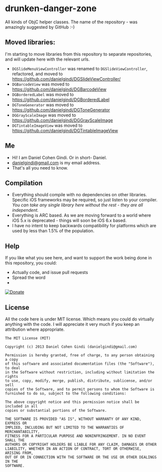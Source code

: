 drunken-danger-zone
===================

All kinds of ObjC helper classes. The name of the repository - was amazingly suggested by GitHub :-)

## Moved libraries:

I'm starting to move libraries from this repository to separate repositories, and will update here with the relevant urls.

* `DGSlideMenuViewController` was renamed to `DGSlideViewController`, refactored, and moved to https://github.com/danielgindi/DGSlideViewController/
* `DGBarcodeView` was moved to https://github.com/danielgindi/DGBarcodeView
* `DGBorderedLabel` was moved to https://github.com/danielgindi/DGBorderedLabel
* `DGToneGenerator` was moved to https://github.com/danielgindi/DGToneGenerator
* `DGGrayScaleImage` was moved to https://github.com/danielgindi/DGGrayScaleImage
* `DGTintableImageView` was moved to https://github.com/danielgindi/DGTintableImageView

## Me
* Hi! I am Daniel Cohen Gindi. Or in short- Daniel.
* danielgindi@gmail.com is my email address.
* That's all you need to know.

## Compilation
* Everything should compile with no dependencies on other libraries. Specific iOS frameworks may be required, so just listen to your compiler. *You can take any single library here without the rest - they are all independent.*
* Everything is ARC based. As we are moving forward to a world where iOS 5.x is deprecated - things will soon be iOS 6.x based. 
* I have no intent to keep backwards compatibility for platforms which are used by less than 1.5% of the population.

## Help

If you like what you see here, and want to support the work being done in this repository, you could:
* Actually code, and issue pull requests
* Spread the word
* 
[![Donate](https://www.paypalobjects.com/en_US/i/btn/btn_donate_LG.gif)](https://www.paypal.com/cgi-bin/webscr?cmd=_s-xclick&hosted_button_id=CHRDHZE79YTMQ)

## License

All the code here is under MIT license. Which means you could do virtually anything with the code.
I will appreciate it very much if you keep an attribution where appropriate.

    The MIT License (MIT)
    
    Copyright (c) 2013 Daniel Cohen Gindi (danielgindi@gmail.com)
    
    Permission is hereby granted, free of charge, to any person obtaining a copy
    of this software and associated documentation files (the "Software"), to deal
    in the Software without restriction, including without limitation the rights
    to use, copy, modify, merge, publish, distribute, sublicense, and/or sell
    copies of the Software, and to permit persons to whom the Software is
    furnished to do so, subject to the following conditions:
    
    The above copyright notice and this permission notice shall be included in all
    copies or substantial portions of the Software.
    
    THE SOFTWARE IS PROVIDED "AS IS", WITHOUT WARRANTY OF ANY KIND, EXPRESS OR
    IMPLIED, INCLUDING BUT NOT LIMITED TO THE WARRANTIES OF MERCHANTABILITY,
    FITNESS FOR A PARTICULAR PURPOSE AND NONINFRINGEMENT. IN NO EVENT SHALL THE
    AUTHORS OR COPYRIGHT HOLDERS BE LIABLE FOR ANY CLAIM, DAMAGES OR OTHER
    LIABILITY, WHETHER IN AN ACTION OF CONTRACT, TORT OR OTHERWISE, ARISING FROM,
    OUT OF OR IN CONNECTION WITH THE SOFTWARE OR THE USE OR OTHER DEALINGS IN THE
    SOFTWARE.
